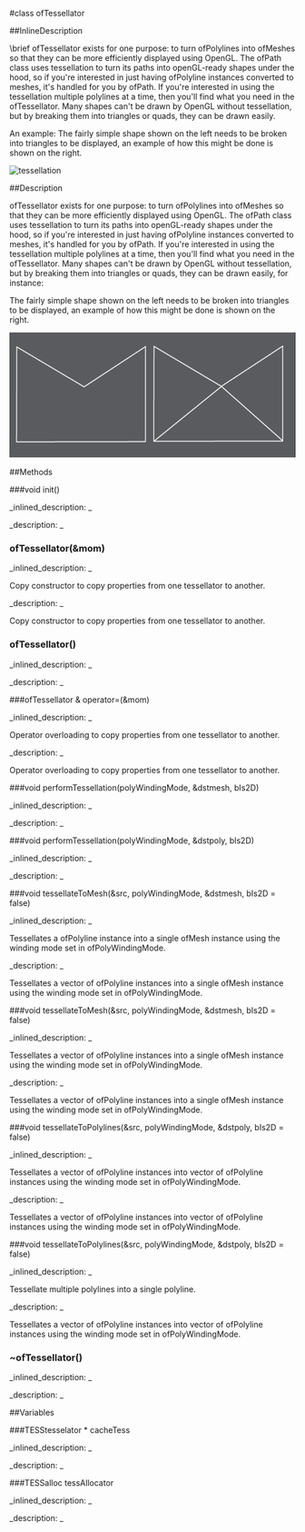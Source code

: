 #class ofTessellator


<!--
_visible: True_
_advanced: False_
_istemplated: False_
_extends: _
-->

##InlineDescription

\brief
ofTessellator exists for one purpose: to turn ofPolylines into ofMeshes so
that they can be more efficiently displayed using OpenGL. The ofPath class
uses tessellation to turn its paths into openGL-ready shapes under the hood,
so if you're interested in just having ofPolyline instances converted to
meshes, it's handled for you by ofPath. If you're interested in using the
tessellation multiple polylines at a time, then you'll find what you need in
the ofTessellator. Many shapes can't be drawn by OpenGL without tessellation,
but by breaking them into triangles or quads, they can be drawn easily.

An example: The fairly simple shape shown on the left needs to be broken
into triangles to be displayed, an example of how this might be done is
shown on the right.

![tessellation](graphics/tessellation.jpg)





##Description

ofTessellator exists for one purpose: to turn ofPolylines into ofMeshes so that they can be more efficiently displayed using OpenGL. The ofPath class uses tessellation to turn its paths into openGL-ready shapes under the hood, so if you're interested in just having ofPolyline instances converted to meshes, it's handled for you by ofPath. If you're interested in using the tessellation multiple polylines at a time, then you'll find what you need in the ofTessellator. Many shapes can't be drawn by OpenGL without tessellation, but by breaking them into triangles or quads, they can be drawn easily, for instance:

The fairly simple shape shown on the left needs to be broken into triangles to be displayed, an example of how this might be done is shown on the right.

![tessellation](tessellation.png)





##Methods



###void init()

<!--
_syntax: init()_
_name: init_
_returns: void_
_returns_description: _
_parameters: _
_access: private_
_version_started: 007_
_version_deprecated: _
_summary: _
_constant: False_
_static: False_
_visible: True_
_advanced: False_
-->

_inlined_description: _







_description: _







<!----------------------------------------------------------------------------->

### ofTessellator(&mom)

<!--
_syntax: ofTessellator(&mom)_
_name: ofTessellator_
_returns: _
_returns_description: _
_parameters: const ofTessellator &mom_
_access: public_
_version_started: 007_
_version_deprecated: _
_summary: _
_constant: False_
_static: False_
_visible: True_
_advanced: False_
-->

_inlined_description: _

Copy constructor to copy properties from one tessellator to another.





_description: _

Copy constructor to copy properties from one tessellator to another. 





<!----------------------------------------------------------------------------->

### ofTessellator()

<!--
_syntax: ofTessellator()_
_name: ofTessellator_
_returns: _
_returns_description: _
_parameters: _
_access: public_
_version_started: 007_
_version_deprecated: _
_summary: _
_constant: False_
_static: False_
_visible: True_
_advanced: False_
-->

_inlined_description: _







_description: _







<!----------------------------------------------------------------------------->

###ofTessellator & operator=(&mom)

<!--
_syntax: operator=(&mom)_
_name: operator=_
_returns: ofTessellator &_
_returns_description: _
_parameters: const ofTessellator &mom_
_access: public_
_version_started: 007_
_version_deprecated: _
_summary: _
_constant: False_
_static: False_
_visible: True_
_advanced: False_
-->

_inlined_description: _

Operator overloading to copy properties from one tessellator to another.





_description: _

Operator overloading to copy properties from one tessellator to another. 





<!----------------------------------------------------------------------------->

###void performTessellation(polyWindingMode, &dstmesh, bIs2D)

<!--
_syntax: performTessellation(polyWindingMode, &dstmesh, bIs2D)_
_name: performTessellation_
_returns: void_
_returns_description: _
_parameters: ofPolyWindingMode polyWindingMode, ofMesh &dstmesh, bool bIs2D_
_access: private_
_version_started: 007_
_version_deprecated: _
_summary: _
_constant: False_
_static: False_
_visible: True_
_advanced: False_
-->

_inlined_description: _







_description: _







<!----------------------------------------------------------------------------->

###void performTessellation(polyWindingMode, &dstpoly, bIs2D)

<!--
_syntax: performTessellation(polyWindingMode, &dstpoly, bIs2D)_
_name: performTessellation_
_returns: void_
_returns_description: _
_parameters: ofPolyWindingMode polyWindingMode, vector< ofPolyline > &dstpoly, bool bIs2D_
_access: private_
_version_started: 007_
_version_deprecated: _
_summary: _
_constant: False_
_static: False_
_visible: True_
_advanced: False_
-->

_inlined_description: _







_description: _







<!----------------------------------------------------------------------------->

###void tessellateToMesh(&src, polyWindingMode, &dstmesh, bIs2D = false)

<!--
_syntax: tessellateToMesh(&src, polyWindingMode, &dstmesh, bIs2D = false)_
_name: tessellateToMesh_
_returns: void_
_returns_description: _
_parameters: const ofPolyline &src, ofPolyWindingMode polyWindingMode, ofMesh &dstmesh, bool bIs2D=false_
_access: public_
_version_started: 007_
_version_deprecated: _
_summary: _
_constant: False_
_static: False_
_visible: True_
_advanced: False_
-->

_inlined_description: _

Tessellates a ofPolyline instance into a single ofMesh instance
using the winding mode set in ofPolyWindingMode.





_description: _

Tessellates a vector of ofPolyline instances into a single ofMesh instance using the winding mode set in ofPolyWindingMode.





<!----------------------------------------------------------------------------->

###void tessellateToMesh(&src, polyWindingMode, &dstmesh, bIs2D = false)

<!--
_syntax: tessellateToMesh(&src, polyWindingMode, &dstmesh, bIs2D = false)_
_name: tessellateToMesh_
_returns: void_
_returns_description: _
_parameters: const vector< ofPolyline > &src, ofPolyWindingMode polyWindingMode, ofMesh &dstmesh, bool bIs2D=false_
_access: public_
_version_started: 007_
_version_deprecated: _
_summary: _
_constant: False_
_static: False_
_visible: True_
_advanced: False_
-->

_inlined_description: _

Tessellates a vector of ofPolyline instances into a single
ofMesh instance using the winding mode set in ofPolyWindingMode.





_description: _

Tessellates a vector of ofPolyline instances into a single ofMesh instance using the winding mode set in ofPolyWindingMode.





<!----------------------------------------------------------------------------->

###void tessellateToPolylines(&src, polyWindingMode, &dstpoly, bIs2D = false)

<!--
_syntax: tessellateToPolylines(&src, polyWindingMode, &dstpoly, bIs2D = false)_
_name: tessellateToPolylines_
_returns: void_
_returns_description: _
_parameters: const vector< ofPolyline > &src, ofPolyWindingMode polyWindingMode, vector< ofPolyline > &dstpoly, bool bIs2D=false_
_access: public_
_version_started: 007_
_version_deprecated: _
_summary: _
_constant: False_
_static: False_
_visible: True_
_advanced: False_
-->

_inlined_description: _

Tessellates a vector of ofPolyline instances into vector of
ofPolyline instances using the winding mode set in ofPolyWindingMode.





_description: _

Tessellates a vector of ofPolyline instances into vector of ofPolyline instances using the winding mode set in ofPolyWindingMode.





<!----------------------------------------------------------------------------->

###void tessellateToPolylines(&src, polyWindingMode, &dstpoly, bIs2D = false)

<!--
_syntax: tessellateToPolylines(&src, polyWindingMode, &dstpoly, bIs2D = false)_
_name: tessellateToPolylines_
_returns: void_
_returns_description: _
_parameters: const ofPolyline &src, ofPolyWindingMode polyWindingMode, vector< ofPolyline > &dstpoly, bool bIs2D=false_
_access: public_
_version_started: 007_
_version_deprecated: _
_summary: _
_constant: False_
_static: False_
_visible: True_
_advanced: False_
-->

_inlined_description: _

Tessellate multiple polylines into a single polyline.





_description: _

Tessellates a vector of ofPolyline instances into vector of ofPolyline instances using the winding mode set in ofPolyWindingMode.





<!----------------------------------------------------------------------------->

### ~ofTessellator()

<!--
_syntax: ~ofTessellator()_
_name: ~ofTessellator_
_returns: _
_returns_description: _
_parameters: _
_access: public_
_version_started: 007_
_version_deprecated: _
_summary: _
_constant: False_
_static: False_
_visible: True_
_advanced: False_
-->

_inlined_description: _







_description: _







<!----------------------------------------------------------------------------->

##Variables



###TESStesselator * cacheTess

<!--
_name: cacheTess_
_type: TESStesselator *_
_access: private_
_version_started: 007_
_version_deprecated: _
_summary: _
_visible: True_
_constant: True_
_advanced: False_
-->

_inlined_description: _







_description: _







<!----------------------------------------------------------------------------->

###TESSalloc tessAllocator

<!--
_name: tessAllocator_
_type: TESSalloc_
_access: private_
_version_started: 007_
_version_deprecated: _
_summary: _
_visible: True_
_constant: True_
_advanced: False_
-->

_inlined_description: _







_description: _







<!----------------------------------------------------------------------------->

